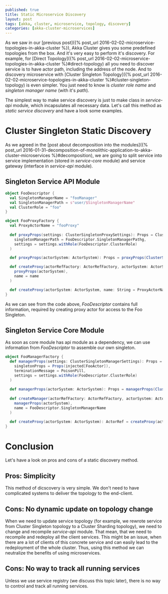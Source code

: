 ```yaml
---
published: true
title: Static Microservice Discovery
layout: post
tags: [akka, cluster, microservice, topology, discovery]
categories: [akka-cluster-microservices]
---
```

As we saw in our [previous post]({% post_url 2016-02-02-microservice-topologies-in-akka-cluster %}), Akka Cluster gives you some predefined topologies from the box. And it's very easy to perform it's discovery. For example, for [Direct Topology]({% post_url 2016-02-02-microservice-topologies-in-akka-cluster %}#direct-topology) all you need to discover service is to have actor path, including the address of the node. And to discovery microservice with [Cluster Singleton Topology]({% post_url 2016-02-02-microservice-topologies-in-akka-cluster %}#cluster-singleton-topology) is even simpler. You just need to know is _cluster role name_ and _singleton manager name_ (with it's _path_).

The simplest way to make service discovery is just to make class in _service-api_ module, which incapsulates all necessary data. Let's call this method as _static service discovery_ and have a look some examples.

# Cluster Singleton Static Discovery

As we agreed in the [post about decomposition into the modules]({% post_url 2016-01-31-decomposition-of-monolithic-application-to-akka-cluster-microservices %}#decomposition), we are going to split service into service implementation (stored in _service-core_ module) and service gateway (interface in _service-api_ module).

## Singleton Service API Module

```scala
object FooDescriptor {
  val SingletonManagerName = "fooManager"
  val SingletonManagerPath = s"user/$SingletonManagerName"
  val ClusterRole = "foo"
}

object FooProxyFactory {
  val ProxyActorName = "fooProxy"
  
  def proxyProps(settings: ClusterSingletonProxySettings): Props = ClusterSingletonProxy.props(
    singletonManagerPath = FooDescriptor.SingletonManagerPathg,
    settings = settings.withRole(FooDescriptor.ClusterRole)
  )

  def proxyProps(actorSystem: ActorSystem): Props = proxyProps(ClusterSingletonProxySettings(actorSystem))

  def createProxy(actorRefFactory: ActorRefFactory, actorSystem: ActorSystem, name: String): ActorRef = actorRefFactory.actorOf(
    proxyProps(actorSystem),
    name = name
  )

  def createProxy(actorSystem: ActorSystem, name: String = ProxyActorName): ActorRef = createProxy(actorSystem, actorSystem, name)
}
```

As we can see from the code above, _FooDescriptor_ contains full information, required by creating proxy actor for access to the Foo Singleton.

## Singleton Service Core Module

As soon as core module has api module as a dependency, we can use information from _FooDescriptor_ to assemble our own singleton.

```scala
object FooManagerFactory {
  def managerProps(settings: ClusterSingletonManagerSettings): Props = ClusterSingletonManager.props(
    singletonProps = Props(injected[FooActor]),
    terminationMessage = PoisonPill,
    settings = settings.withRole(FooDescriptor.ClusterRole)
  )
  
  def managerProps(actorSystem: ActorSystem): Props = managerProps(ClusterSingletonManagerSettings(actorSystem))
  
  def createManager(actorRefFactory: ActorRefFactory, actorSystem: ActorSystem): ActorRef = actorRefFactory.actorOf(
    managerProps(actorSystem),
    name = FooDescriptor.SingletonManagerName
  )

  def createProxy(actorSystem: ActorSystem): ActorRef = createProxy(actorSystem, actorSystem)
}
```

# Conclusion

Let's have a look on pros and cons of a static discovery method.

## Pros: Simplicity

This method of dicscovery is very simple. We don't need to have complicated systems to deliver the topology to the end-client.

## Cons: No dynamic update on topology change

When we need to update service topology (for example, we rewrote service from Cluster Singleton topology to a Cluster Sharding topology), we need to change and recompile _service-api_ module. That mean, that we need to recompile and redeploy all the client services. This might be an issue, when there are a lot of clients of this concrete service and can easily lead to the redeployment of the whole cluster. Thus, using this method we can neutralize the benefits of using microservices.

## Cons: No way to track all running services

Unless we use service registry (we discuss this topic later), there is no way to control and track all running services.
